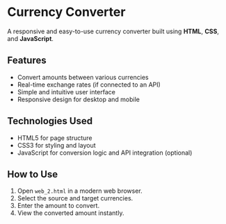 # Currency Converter
A responsive and easy-to-use currency converter built using **HTML**, **CSS**, and **JavaScript**.

## Features
- Convert amounts between various currencies
- Real-time exchange rates (if connected to an API)
- Simple and intuitive user interface
- Responsive design for desktop and mobile

## Technologies Used
- HTML5 for page structure
- CSS3 for styling and layout
- JavaScript for conversion logic and API integration (optional)

## How to Use
1. Open `web_2.html` in a modern web browser.
2. Select the source and target currencies.
3. Enter the amount to convert.
4. View the converted amount instantly.

